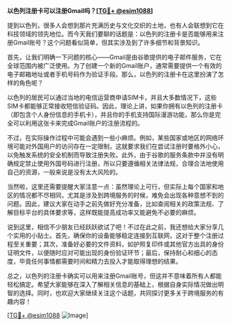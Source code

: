 **以色列注册卡可以注册Gmail吗？[[TG💪+ @esim1088](https://t.me/s/esim1088)]**

提到以色列，很多人会想到那片充满历史与文化交织的土地，也有人会联想到它在科技领域的领先地位。而今天我们要聊的话题是：以色列的注册卡是否能够用来注册Gmail账号？这个问题看似简单，但其实涉及到了许多细节和背景知识。

首先，让我们明确一下问题的核心——Gmail是由谷歌提供的电子邮件服务，它在全球范围内被广泛使用。为了创建一个新的Gmail账户，通常需要提供一个有效的电子邮箱地址或者手机号码作为验证手段。那么，以色列的注册卡在这里扮演了怎样的角色呢？

以色列的居民可以通过当地的电信运营商申请SIM卡，并且大多数情况下，这些SIM卡都能够正常接收短信验证码。因此，理论上讲，如果你拥有以色列的注册卡（即包含个人身份信息的手机卡），并且你的手机支持国际漫游功能，那么你是完全可以利用这张卡来完成Gmail账户的注册流程的。

不过，在实际操作过程中可能会遇到一些小麻烦。例如，某些国家或地区的网络环境可能对外国用户的访问存在一定限制，这就要求我们在尝试注册时要格外小心，以免触发系统的安全机制而导致注册失败。此外，由于谷歌的服务条款中并没有明确规定禁止使用外国号码进行注册，所以只要遵循相关法律法规，合理合法地使用自己的资源，一般来说是没有太大风险的。

当然啦，这里还需要提醒大家注意一点：虽然理论上可行，但实际上每个国家和地区的情况都不尽相同，尤其是涉及到跨境服务的时候，难免会出现各种意想不到的问题。因此，建议大家在动手之前先做好充分准备，比如查阅相关的政策法规、了解目标平台的具体要求等，这样既能提高成功率又能避免不必要的麻烦。

说到这里，相信不少朋友已经跃跃欲试了吧！不过在此之前，我还想给大家分享几个实用的小贴士。首先，确保你的设备能够稳定连接到互联网，这对于整个注册过程至关重要；其次，准备好必要的文件资料，如护照复印件或其他官方出具的身份证明文件，以便随时应对可能出现的身份验证环节；最后，保持耐心和细心的态度，毕竟任何事情都需要时间和精力去投入才能取得理想的结果。

总之，以色列的注册卡确实可以用来注册Gmail账号，但这并不意味着所有人都能轻松搞定。希望大家能够在深入了解相关信息的基础上，根据自身实际情况做出明智的选择。同时，也欢迎大家继续关注这个话题，共同探讨更多关于跨境服务的有趣内容！

[[TG💪+ @esim1088](https://t.me/s/esim1088) ![Image](https://i.postimg.cc/4NQfJmqS/Snipaste-2025-05-13-00-14-12.png)]